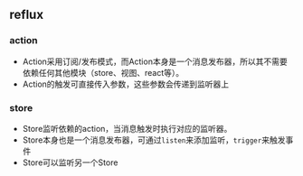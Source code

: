## reflux

### action
* Action采用订阅/发布模式，而Action本身是一个消息发布器，所以其不需要依赖任何其他模块（store、视图、react等）。
* Action的触发可直接传入参数，这些参数会传递到监听器上

### store
* Store监听依赖的action，当消息触发时执行对应的监听器。
* Store本身也是一个消息发布器，可通过`listen`来添加监听，`trigger`来触发事件
* Store可以监听另一个Store
